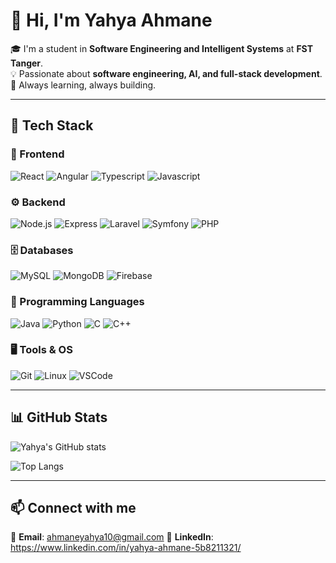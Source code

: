 # 👋 Hi, I'm Yahya Ahmane

🎓 I'm a student in **Software Engineering and Intelligent Systems** at **FST Tanger**.  
💡 Passionate about **software engineering, AI, and full-stack development**.  
🚀 Always learning, always building.  

---

## 🧰 Tech Stack

### 🚀 Frontend
![React](https://skillicons.dev/icons?i=react)
![Angular](https://skillicons.dev/icons?i=angular)
![Typescript](https://skillicons.dev/icons?i=ts)
![Javascript](https://skillicons.dev/icons?i=js)

### ⚙️ Backend
![Node.js](https://skillicons.dev/icons?i=nodejs)
![Express](https://skillicons.dev/icons?i=express)
![Laravel](https://skillicons.dev/icons?i=laravel)
![Symfony](https://skillicons.dev/icons?i=symfony)
![PHP](https://skillicons.dev/icons?i=php)

### 🗄️ Databases
![MySQL](https://skillicons.dev/icons?i=mysql)
![MongoDB](https://skillicons.dev/icons?i=mongodb)
![Firebase](https://skillicons.dev/icons?i=firebase)

### 🔧 Programming Languages
![Java](https://skillicons.dev/icons?i=java)
![Python](https://skillicons.dev/icons?i=python)
![C](https://skillicons.dev/icons?i=C)
![C++](https://skillicons.dev/icons?i=C++)

### 🖥️ Tools & OS
![Git](https://skillicons.dev/icons?i=git)
![Linux](https://skillicons.dev/icons?i=linux)
![VSCode](https://skillicons.dev/icons?i=vscode)

---

## 📊 GitHub Stats

![Yahya's GitHub stats](https://github-readme-stats.vercel.app/api?username=ahyahya1616&show_icons=true&theme=radical)

![Top Langs](https://github-readme-stats.vercel.app/api/top-langs/?username=ahyahya1616&layout=compact&theme=radical)

---


## 📫 Connect with me  

📧 **Email**: ahmaneyahya10@gmail.com 
💼 **LinkedIn**: https://www.linkedin.com/in/yahya-ahmane-5b8211321/

